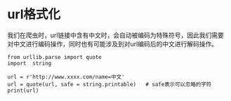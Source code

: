 # url格式化

我们在爬虫时，url链接中含有中文时，会自动被编码为特殊符号，因此我们需要对中文进行编码操作，同时也有可能涉及到对url编码后的中文进行解码操作。



```
from urllib.parse import quote
import  string
 
url = r'http://www.xxxx.com/name=中文'
url = quote(url, safe = string.printable)   # safe表示可以忽略的字符
print(url)
```

